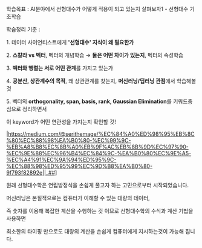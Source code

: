 학습목표 : AI분야에서 선형대수가 어떻게 적용이 되고 있는지 살펴보자1 - 선형대수 기초학습

학습정리 기준 :

1\. 데이터 사이언티스트에게 **'선형대수' 지식이 왜 필요한가**

2\. **스칼라 vs 벡터**, 벡터의 개념학습 → **둘은 어떤 차이가 있는지**, 벡터의 속성학습

3\. **벡터와 행렬는 서로 어떤 관계**를 가지고 있는가

4\. **공분산, 상관계수의 목적**, 왜 상관관계를 찾는지, **머신러닝/딥러닝 관점**에서 학습해볼 것

5\. 벡터의 **orthogonality, span, basis, rank, Gaussian Elimination**를 키워드중심으로 정리하면서

이 keyword가 어떤 연관성을 가지는지 확인할 것!

<imgae src="https://blog.kakaocdn.net/dn/FfC9j/btrhZnw2Ttw/R9y6I3kbmVXLR1U6LQ9Z5k/img.png">|https://medium.com/@serithemage/%EC%84%A0%ED%98%95%EB%8C%80%EC%88%98%EA%B0%80-%EC%99%9C-%EB%A8%B8%EC%8B%A0%EB%9F%AC%EB%8B%9D%EC%97%90-%EC%9E%88%EC%96%B4%EC%84%9C-%EA%B0%80%EC%9E%A5-%EC%A4%91%EC%9A%94%ED%95%9C-%EC%88%98%ED%95%99%EC%9D%B8%EA%B0%80-9f793f82892e||_##]

원래 선형대수학은 연립방정식을 손쉽게 풀고자 하는 고민으로부터 시작되었습니다.

머신러닝은 본질적으로는 컴퓨터가 이해할 수 있는 대량의 데이터,

즉 숫자를 이용해 복잡한 계산을 수행하는 것 이므로 선형대수학의 수식과 계산 기법을 사용하면

최소한의 타이핑 만으로도 대량의 계산을 손쉽게 컴퓨터에게 지시하는것이 가능해 집니다.

